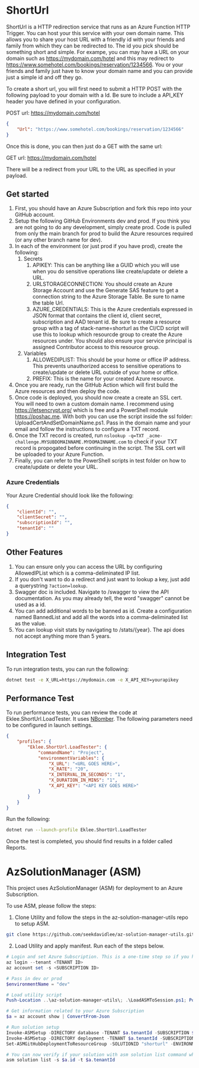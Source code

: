# ShortUrl

ShortUrl is a HTTP redirection service that runs as an Azure Function HTTP Trigger. You can host your this service with your own domain name. This allows you to share your host URL with a friendly id with your friends and family from which they can be redirected to. The id you pick should be something short and simple. For exampe, you can may have a URL on your domain such as https://mydomain.com/hotel and this may redirect to https://www.somehotel.com/bookings/reservation/1234566. You or your friends and family just have to know your domain name and you can provide just a simple id and off they go.

To create a short url, you will first need to submit a HTTP POST with the following payload to your domain with a Id. Be sure to include a API_KEY header you have defined in your configuration.

POST url: https://mydomain.com/hotel

```json
{
    "Url": "https://www.somehotel.com/bookings/reservation/1234566"
}
```

Once this is done, you can then just do a GET with the same url: 

GET url: https://mydomain.com/hotel

There will be a redirect from your URL to the URL as specified in your payload.

## Get started

1. First, you should have an Azure Subscription and fork this repo into your GitHub account.
2. Setup the following GitHub Environments dev and prod. If you think you are not going to do any development, simply create prod. Code is pulled from only the main branch for prod to build the Azure resources required (or any other branch name for dev).
3. In each of the environment (or just prod if you have prod), create the following:
    1. Secrets
        1. APIKEY: This can be anything like a GUID which you will use when you do sensitive operations like create/update or delete a URL.
        2. URLSTORAGECONNECTION: You should create an Azure Storage Account and use the Generate SAS feature to get a connection string to the Azure Storage Table. Be sure to name the table Url.
        3. AZURE_CREDENTIALS: This is the Azure credentials expressed in JSON format that contains the client id, client secret, subscription and AAD tenant id. Be sure to create a resource group with a tag of stack-name=shorturl as the CI/CD script will use this to lookup which resourcde group to create the Azure resources under. You should also ensure your service principal is assigned Contributor access to this resource group.
    2. Variables
        1. ALLOWEDIPLIST: This should be your home or office IP address. This prevents unauthorized access to sensitive operations to create/update or delete URL outside of your home or office.
        2.  PREFIX: This is the name for your created Azure resource.
4. Once you are ready, run the GitHub Action which will first build the Azure resources and then deploy the code.
5. Once code is deployed, you should now create a create an SSL cert. You will need to own a custom domain name. I recommend using https://letsencrypt.org/ which is free and a PowerShell module https://poshac.me. With both you can use the script inside the ssl folder: UploadCertAndSetDomainName.ps1. Pass in the domain name and your email and follow the instructions to configure a TXT record.
6. Once the TXT record is created, run ``` nslookup -q=TXT _acme-challenge.MYSUBDOMAINNAME.MYDOMAINNAME.com ``` to check if your TXT record is propogated before continuing in the script. The SSL cert will be uploaded to your Azure Function. 
7. Finally, you can refer to the PowerShell scripts in test folder on how to create/update or delete your URL.

### Azure Credentials

Your Azure Credential should look like the following:

```json
{
    "clientId": "",
    "clientSecret": "", 
    "subscriptionId": "",
    "tenantId": "" 
}
```

## Other Features

1. You can ensure only you can access the URL by configuring AllowedIPList which is a comma-deliminated IP list.
2. If you don't want to do a redirect and just want to lookup a key, just add a querystring ```?action=lookup```.
3. Swagger doc is included. Navigate to /swagger to view the API documentation. As you may already tell, the word "swagger" cannot be used as a id.
4. You can add additional words to be banned as id. Create a configuration named BannedList and add all the words into a comma-deliminated list as the value.
5. You can lookup visit stats by navigating to /stats/{year}. The api does not accept anything more than 5 years.

## Integration Test

To run integration tests, you can run the following:

```bash
dotnet test -e X_URL=https://mydomain.com -e X_API_KEY=yourapikey
```

## Performance Test

To run performance tests, you can review the code at Eklee.ShortUrl.LoadTester. It uses [NBomber](https://www.nuget.org/packages/NBomber/). The following parameters need to be configured in launch settings.

```json
{
	"profiles": {
		"Eklee.ShortUrl.LoadTester": {
			"commandName": "Project",
			"environmentVariables": {
				"X_URL": "<URL GOES HERE>",
				"X_RATE": "20",
				"X_INTERVAL_IN_SECONDS": "1",
				"X_DURATION_IN_MINS": "1",
				"X_API_KEY": "<API KEY GOES HERE>"
			}
		}
	}
}
```

Run the following:

```bash
dotnet run --launch-profile Eklee.ShortUrl.LoadTester
```

Once the test is completed, you should find results in a folder called Reports.

# AzSolutionManager (ASM)

This project uses AzSolutionManager (ASM) for deployment to an Azure Subscription.

To use ASM, please follow the steps:

1. Clone Utility and follow the steps in the az-solution-manager-utils repo to setup ASM.

```bash
git clone https://github.com/seekdavidlee/az-solution-manager-utils.git
```

2. Load Utility and apply manifest. Run each of the steps below.

```powershell
# Login and set Azure Subscription. This is a one-time step so if you have done this already, it is optional.
az login --tenant <TENANT ID>
az account set -s <SUBSCRIPTION ID>

# Pass in dev or prod
$environmentName = "dev" 

# Load utility script
Push-Location ..\az-solution-manager-utils\; .\LoadASMToSession.ps1; Pop-Location

# Get information related to your Azure Subscription
$a = az account show | ConvertFrom-Json

# Run solution setup
Invoke-ASMSetup -DIRECTORY database -TENANT $a.tenantId -SUBSCRIPTION $a.Id -ENVIRONMENT $environmentName -COMPONENT database
Invoke-ASMSetup -DIRECTORY deployment -TENANT $a.tenantId -SUBSCRIPTION $a.Id -ENVIRONMENT $environmentName -COMPONENT app
Set-ASMGitHubDeploymentToResourceGroup -SOLUTIONID "shorturl" -ENVIRONMENT $environmentName -TENANT $a.tenantId -SUBSCRIPTION $a.Id

# You can now verify if your solution with asm solution list command which will list all the solutions including the one you just created. This step is optional.
asm solution list -s $a.id -t $a.tenantId
```